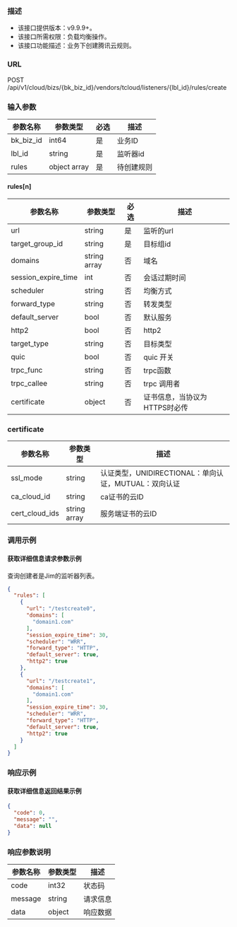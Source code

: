 ### 描述

- 该接口提供版本：v9.9.9+。
- 该接口所需权限：负载均衡操作。
- 该接口功能描述：业务下创建腾讯云规则。

### URL

POST /api/v1/cloud/bizs/{bk_biz_id}/vendors/tcloud/listeners/{lbl_id}/rules/create

### 输入参数

| 参数名称      | 参数类型         | 必选 | 描述    |
|-----------|--------------|----|-------|
| bk_biz_id | int64        | 是  | 业务ID  |
| lbl_id    | string       | 是  | 监听器id |
| rules     | object array | 是  | 待创建规则 |

#### rules[n]

| 参数名称                | 参数类型         | 必选 | 描述                |
|---------------------|--------------|----|-------------------|
| url                 | string       | 是  | 监听的url            |
| target_group_id     | string       | 是  | 目标组id             |
| domains             | string array | 否  | 域名                |
| session_expire_time | int          | 否  | 会话过期时间            |
| scheduler           | string       | 否  | 均衡方式              |
| forward_type        | string       | 否  | 转发类型              |
| default_server      | bool         | 否  | 默认服务              |
| http2               | bool         | 否  | http2             |
| target_type         | string       | 否  | 目标类型              |
| quic                | bool         | 否  | quic  开关          |
| trpc_func           | string       | 否  | trpc函数            |
| trpc_callee         | string       | 否  | trpc 调用者          |
| certificate         | object       | 否  | 证书信息，当协议为HTTPS时必传 |

### certificate

| 参数名称           | 参数类型         | 描述                                   |
|----------------|--------------|--------------------------------------|
| ssl_mode       | string       | 认证类型，UNIDIRECTIONAL：单向认证，MUTUAL：双向认证 |
| ca_cloud_id    | string       | ca证书的云ID                             |
| cert_cloud_ids | string array | 服务端证书的云ID                            |

### 调用示例

#### 获取详细信息请求参数示例

查询创建者是Jim的监听器列表。

```json
{
  "rules": [
    {
      "url": "/testcreate0",
      "domains": [
        "domain1.com"
      ],
      "session_expire_time": 30,
      "scheduler": "WRR",
      "forward_type": "HTTP",
      "default_server": true,
      "http2": true
    },
    {
      "url": "/testcreate1",
      "domains": [
        "domain1.com"
      ],
      "session_expire_time": 30,
      "scheduler": "WRR",
      "forward_type": "HTTP",
      "default_server": true,
      "http2": true
    }
  ]
}
```

### 响应示例

#### 获取详细信息返回结果示例

```json
{
  "code": 0,
  "message": "",
  "data": null
}
```

### 响应参数说明

| 参数名称    | 参数类型   | 描述   |
|---------|--------|------|
| code    | int32  | 状态码  |
| message | string | 请求信息 |
| data    | object | 响应数据 |

